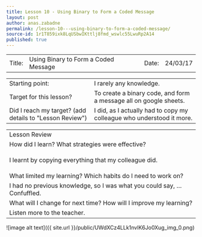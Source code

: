 ```yaml
---
title: Lesson 10 - Using Binary to Form a Coded Message
layout: post
author: anas.zabadne
permalink: /lesson-10---using-binary-to-form-a-coded-message/
source-id: 1r1T859ixk8LqUSbwIKttlj8fmd_wswlc55LwuRp2A14
published: true
---
```

<table>
  <tr>
    <td>Title:</td>
    <td>Using Binary to Form a Coded Message</td>
    <td> Date:  </td>
    <td>24/03/17</td>
  </tr>
</table>


<table>
  <tr>
    <td>Starting point:</td>
    <td>I rarely any knowledge.</td>
  </tr>
  <tr>
    <td>Target for this lesson?</td>
    <td>To create a binary code, and form a message all on google sheets.</td>
  </tr>
  <tr>
    <td>Did I reach my target? 
(add details to "Lesson Review")</td>
    <td>I did, as I actually had to copy my colleague who understood it more.</td>
  </tr>
</table>


<table>
  <tr>
    <td>Lesson Review</td>
  </tr>
  <tr>
    <td>How did I learn? What strategies were effective? </td>
  </tr>
  <tr>
    <td>



I learnt by copying everything that my colleague did.</td>
  </tr>
  <tr>
    <td>What limited my learning? Which habits do I need to work on? </td>
  </tr>
  <tr>
    <td>
I had no previous knowledge, so I was what you could say, … Confuffled.</td>
  </tr>
  <tr>
    <td>What will I change for next time? How will I improve my learning?</td>
  </tr>
  <tr>
    <td>
Listen more to the teacher.</td>
  </tr>
</table>


![image alt text]({{ site.url }}/public/UWdXCz4LLk1nvlK6Jo0Xug_img_0.png)

